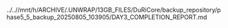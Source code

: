 ../..//mnt/h/ARCHIVE/.UNWRAP/13GB_FILES/DuRiCore/backup_repository/phase5_5_backup_20250805_103905/DAY3_COMPLETION_REPORT.md